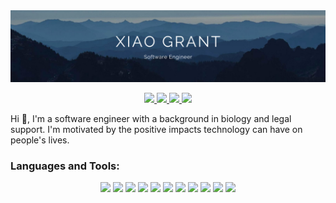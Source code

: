 <img src="https://github.com/XiaoLGrant/XiaoLGrant/blob/main/images/banner.png"  alt="XiaoGrant">

<p align="center">
  <a href="https://xiaolgrant.netlify.app" target="_blank">
    <img src="https://img.shields.io/static/v1?label=|&message=WEBSITE&color=213a59&style=for-the-badge&logo=sitepoint&logo-color=white"/>
  </a>
  <a href="https://www.linkedin.com/in/xiaolgrant/" target="_blank">
    <img src="https://img.shields.io/static/v1?label=|&message=LINKEDIN&color=536B78&style=for-the-badge&logo=linkedin&logo-color=white"/>
  </a>
  <a href="https://twitter.com/XiaoLGrant" target="_blank">
    <img src="https://img.shields.io/static/v1?label=|&message=TWITTER&color=213a59&style=for-the-badge&logo=twitter&logo-color=white"/>
  </a>
  <a href="https://angel.co/u/xiaolgrant" target="_blank">
      <img src="https://img.shields.io/static/v1?label=|&message=ANGEL LIST&color=536B78&style=for-the-badge&logo=angellist&logo-color=white"/>
  </a>
</p>

Hi 👋, I'm a software engineer with a background in biology and legal support. I'm motivated by the positive impacts technology can have on people's lives.

<h3 align="left">Languages and Tools:</h3>
<p align="center">
    <img src="https://img.shields.io/static/v1?label=|&message=HTML5&labelColor=42494F&color=213a59&style=for-the-badge&logo=HTML5&logo-color=white"/>
    <img src="https://img.shields.io/static/v1?label=|&message=CSS3&labelColor=42494F&color=213a59&style=for-the-badge&logo=CSS3&logoColor=2862e9&logo-color=white"/>
    <img src="https://img.shields.io/static/v1?label=|&message=JavaScript&labelColor=42494F&color=3d607e&style=for-the-badge&logo=JavaScript&logo-color=white"/>
  <img src="https://img.shields.io/static/v1?label=|&message=React&labelColor=42494F&color=3d607e&style=for-the-badge&logo=React&logo-color=white"/>
  <img src="https://img.shields.io/static/v1?label=|&message=WordPress&labelColor=42494F&color=536B78&style=for-the-badge&logo=WordPress&logo-color=white"/>
  <img src="https://img.shields.io/static/v1?label=|&message=Hugo&labelColor=42494F&color=536B78&style=for-the-badge&logo=Hugo&logo-color=white"/>
  <img src="https://img.shields.io/static/v1?label=|&message=MongoDB&labelColor=42494F&color=213a59&style=for-the-badge&logo=MongoDB&logo-color=white"/>
  <img src="https://img.shields.io/static/v1?label=|&message=PostgreSQL&labelColor=42494F&color=213a59&style=for-the-badge&logo=PostgreSQL&logoColor=fcfbf6&logo-color=white"/>
  <img src="https://img.shields.io/static/v1?label=|&message=Express&labelColor=42494F&color=3d607e&style=for-the-badge&logo=Express&logo-color=white"/>    
  <img src="https://img.shields.io/static/v1?label=|&message=Node.js&labelColor=42494F&color=3d607e&style=for-the-badge&logo=Node.js&logo-color=white"/>  
  <img src="https://img.shields.io/static/v1?label=|&message=Git&labelColor=42494F&color=536B78&style=for-the-badge&logo=Git&logo-color=white"/>
</p>
